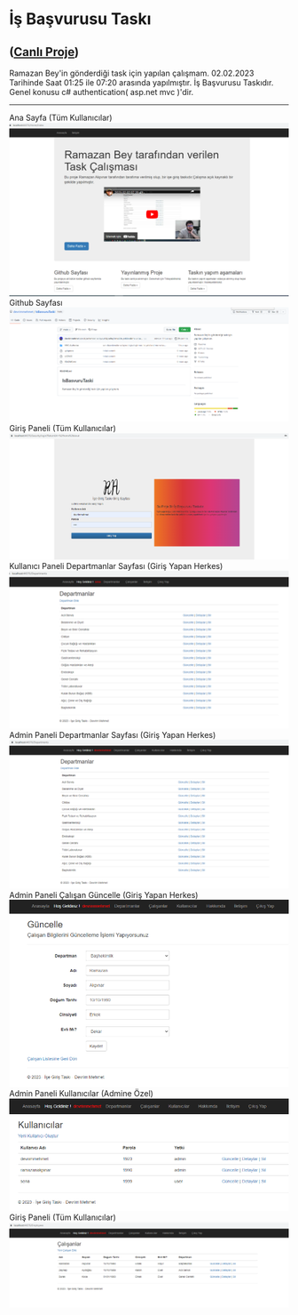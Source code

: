 # İş Başvurusu Taskı
## ([Canlı Proje](https://ramazanbey.devrimmehmet.com/))
Ramazan Bey'in gönderdiği task için yapılan çalışmam.
02.02.2023 Tarihinde Saat 01:25 ile 07:20 arasında yapılmıştır. İş Başvurusu Taskıdır. Genel konusu c# authentication( asp.net mvc )'dir.

----------------------------------------------
Ana Sayfa (Tüm Kullanıcılar)
![Giriş Sayfası](https://raw.githubusercontent.com/devrimmehmet/IsBasvuruTaski/main/Images/1.png)
Github Sayfası
![Giriş Sayfası](https://raw.githubusercontent.com/devrimmehmet/IsBasvuruTaski/main/Images/2.png)
Giriş Paneli (Tüm Kullanıcılar)
![Giriş Sayfası](https://raw.githubusercontent.com/devrimmehmet/IsBasvuruTaski/main/Images/3.png)
Kullanıcı Paneli Departmanlar Sayfası (Giriş Yapan Herkes)
![Giriş Sayfası](https://raw.githubusercontent.com/devrimmehmet/IsBasvuruTaski/main/Images/4.png)
Admin Paneli Departmanlar Sayfası (Giriş Yapan Herkes)
![Giriş Sayfası](https://raw.githubusercontent.com/devrimmehmet/IsBasvuruTaski/main/Images/5.png)
Admin Paneli Çalışan Güncelle (Giriş Yapan Herkes)
![Giriş Sayfası](https://raw.githubusercontent.com/devrimmehmet/IsBasvuruTaski/main/Images/6.png)
Admin Paneli Kullanıcılar (Admine Özel)
![Giriş Sayfası](https://raw.githubusercontent.com/devrimmehmet/IsBasvuruTaski/main/Images/7.png)
Giriş Paneli (Tüm Kullanıcılar)
![Giriş Sayfası](https://raw.githubusercontent.com/devrimmehmet/IsBasvuruTaski/main/Images/8.png)
